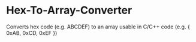 # Hex-To-Array-Converter
Converts hex code (e.g. ABCDEF) to an array usable in C/C++ code (e.g. { 0xAB, 0xCD, 0xEF })
